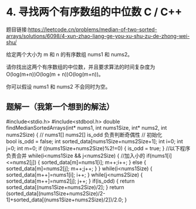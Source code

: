 # 4. 寻找两个有序数组的中位数 C / C++
题目链接:https://leetcode.cn/problems/median-of-two-sorted-arrays/solutions/6098/4-xun-zhao-liang-ge-you-xu-shu-zu-de-zhong-wei-shu/

给定两个大小为 m 和 n 的有序数组 nums1 和 nums2。

请你找出这两个有序数组的中位数，并且要求算法的时间复杂度为 O(log(m+n))O(log(m + n))O(log(m+n))。

你可以假设 nums1 和 nums2 不会同时为空。


## 题解一（我第一个想到的解法）
#include<stdio.h>
#include<stdbool.h>
double findMedianSortedArrays(int* nums1, int nums1Size, int* nums2, int nums2Size) {
    // nums1[] nums2[] is_odd 负责判断奇偶性
    // 初始化    
    bool is_odd = false;
    int sorted_data[nums1Size+nums2Size+1];
    int i=0;
    int j=0;
    int m=0;
    if ((nums1Size+nums2Size)%2!=0)
    {
        is_odd = true;
    }
    //以下程序负责合并
    while(i<nums1Size && j<nums2Size)
    {
        //加入小的
        if(nums1[i]<=nums2[j])
        {
            sorted_data[m]=nums1[i];
            m++;i++;
        }
        else
        {
            sorted_data[m]=nums2[j];
            m++;j++;
        }
    }
    while(i<nums1Size)
    {
        sorted_data[m++]=nums1[i];
        i++;
    }
    while(j<nums2Size)
    {
        sorted_data[m++]=nums2[j];
        j++;
    }
    if(is_odd)
    {
        return sorted_data[(nums1Size+nums2Size)/2];
    }
    return (sorted_data[(nums1Size+nums2Size)/2-1]+sorted_data[(nums1Size+nums2Size)/2])/2.0;
}
